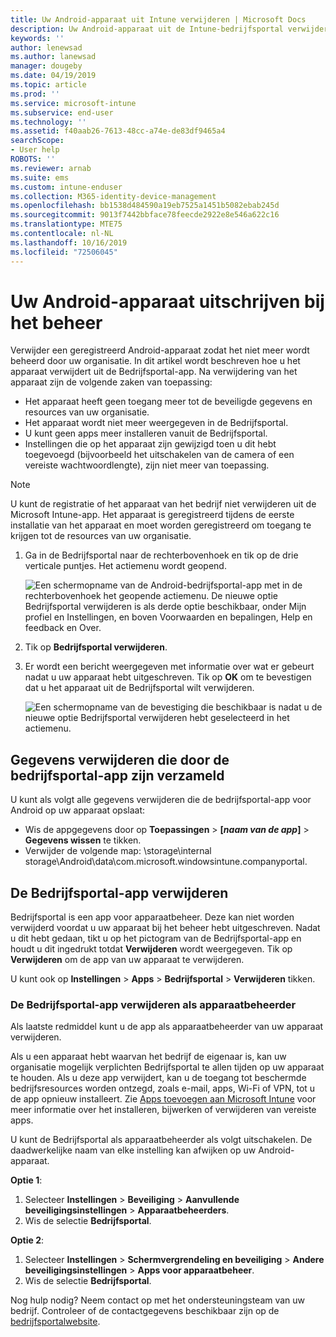 ```yaml
---
title: Uw Android-apparaat uit Intune verwijderen | Microsoft Docs
description: Uw Android-apparaat uit de Intune-bedrijfsportal verwijderen
keywords: ''
author: lenewsad
ms.author: lanewsad
manager: dougeby
ms.date: 04/19/2019
ms.topic: article
ms.prod: ''
ms.service: microsoft-intune
ms.subservice: end-user
ms.technology: ''
ms.assetid: f40aab26-7613-48cc-a74e-de83df9465a4
searchScope:
- User help
ROBOTS: ''
ms.reviewer: arnab
ms.suite: ems
ms.custom: intune-enduser
ms.collection: M365-identity-device-management
ms.openlocfilehash: bb1538d484590a19eb7525a1451b5082ebab245d
ms.sourcegitcommit: 9013f7442bbface78feecde2922e8e546a622c16
ms.translationtype: MTE75
ms.contentlocale: nl-NL
ms.lasthandoff: 10/16/2019
ms.locfileid: "72506045"
---
```

# <a name="unenroll-your-android-device-from-management"></a>Uw Android-apparaat uitschrijven bij het beheer  

Verwijder een geregistreerd Android-apparaat zodat het niet meer wordt beheerd door uw organisatie. In dit artikel wordt beschreven hoe u het apparaat verwijdert uit de Bedrijfsportal-app. Na verwijdering van het apparaat zijn de volgende zaken van toepassing:  

* Het apparaat heeft geen toegang meer tot de beveiligde gegevens en resources van uw organisatie.
* Het apparaat wordt niet meer weergegeven in de Bedrijfsportal.
* U kunt geen apps meer installeren vanuit de Bedrijfsportal.
* Instellingen die op het apparaat zijn gewijzigd toen u dit hebt toegevoegd (bijvoorbeeld het uitschakelen van de camera of een vereiste wachtwoordlengte), zijn niet meer van toepassing.  

> [!NOTE]
> U kunt de registratie of het apparaat van het bedrijf niet verwijderen uit de Microsoft Intune-app. Het apparaat is geregistreerd tijdens de eerste installatie van het apparaat en moet worden geregistreerd om toegang te krijgen tot de resources van uw organisatie.  

1. Ga in de Bedrijfsportal naar de rechterbovenhoek en tik op de drie verticale puntjes. Het actiemenu wordt geopend.

   ![Een schermopname van de Android-bedrijfsportal-app met in de rechterbovenhoek het geopende actiemenu. De nieuwe optie Bedrijfsportal verwijderen is als derde optie beschikbaar, onder Mijn profiel en Instellingen, en boven Voorwaarden en bepalingen, Help en feedback en Over.](./media/android_remove_cp_menu_action_after_1705.png)

2. Tik op **Bedrijfsportal verwijderen**.  

3. Er wordt een bericht weergegeven met informatie over wat er gebeurt nadat u uw apparaat hebt uitgeschreven. Tik op **OK** om te bevestigen dat u het apparaat uit de Bedrijfsportal wilt verwijderen.

   ![Een schermopname van de bevestiging die beschikbaar is nadat u de nieuwe optie Bedrijfsportal verwijderen hebt geselecteerd in het actiemenu.](./media/android_remove_cp_menu_confirmation_after_1705.png)

## <a name="remove-data-collected-by-the-company-portal-app"></a>Gegevens verwijderen die door de bedrijfsportal-app zijn verzameld  

U kunt als volgt alle gegevens verwijderen die de bedrijfsportal-app voor Android op uw apparaat opslaat:

- Wis de appgegevens door op **Toepassingen** > **[*naam van de app*]**  > **Gegevens wissen** te tikken.
- Verwijder de volgende map: \storage\internal storage\Android\data\com.microsoft.windowsintune.companyportal.

## <a name="uninstall-the-company-portal-app"></a>De Bedrijfsportal-app verwijderen

Bedrijfsportal is een app voor apparaatbeheer. Deze kan niet worden verwijderd voordat u uw apparaat bij het beheer hebt uitgeschreven. Nadat u dit hebt gedaan, tikt u op het pictogram van de Bedrijfsportal-app en houdt u dit ingedrukt totdat **Verwijderen** wordt weergegeven. Tik op **Verwijderen** om de app van uw apparaat te verwijderen.  

U kunt ook op **Instellingen** > **Apps** > **Bedrijfsportal** > **Verwijderen** tikken.  

### <a name="remove-the-company-portal-app-as-a-device-administrator"></a>De Bedrijfsportal-app verwijderen als apparaatbeheerder

Als laatste redmiddel kunt u de app als apparaatbeheerder van uw apparaat verwijderen.  

Als u een apparaat hebt waarvan het bedrijf de eigenaar is, kan uw organisatie mogelijk verplichten Bedrijfsportal te allen tijden op uw apparaat te houden. Als u deze app verwijdert, kan u de toegang tot beschermde bedrijfsresources worden ontzegd, zoals e-mail, apps, Wi-Fi of VPN, tot u de app opnieuw installeert. Zie [Apps toevoegen aan Microsoft Intune](/intune/apps/apps-add#apps-that-are-added-automatically-by-intune) voor meer informatie over het installeren, bijwerken of verwijderen van vereiste apps.

U kunt de Bedrijfsportal als apparaatbeheerder als volgt uitschakelen. De daadwerkelijke naam van elke instelling kan afwijken op uw Android-apparaat.  

**Optie 1**:  

1. Selecteer **Instellingen** > **Beveiliging** > **Aanvullende beveiligingsinstellingen** > **Apparaatbeheerders**.  
2. Wis de selectie **Bedrijfsportal**.  

**Optie 2**:

1. Selecteer **Instellingen** > **Schermvergrendeling en beveiliging** > **Andere beveiligingsinstellingen** > **Apps voor apparaatbeheer**.
2. Wis de selectie **Bedrijfsportal**.

Nog hulp nodig? Neem contact op met het ondersteuningsteam van uw bedrijf. Controleer of de contactgegevens beschikbaar zijn op de [bedrijfsportalwebsite](https://go.microsoft.com/fwlink/?linkid=2010980).
